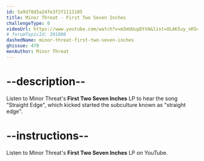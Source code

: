 ```yaml
---
id: 5a9d78d5a24fe3f2f1111105
title: Minor Threat - First Two Seven Inches
challengeType: 0
videoUrl: https://www.youtube.com/watch?v=m3mUUupDtVA&list=OLAK5uy_nR5qqYxWEFViIO08fo8GhARWjeh0ZspUA
# forumTopicId: 301086
dashedName: minor-threat-first-two-seven-inches
ghissue: 479
menAuthor: Minor Threat
---
```


# --description--

Listen to Minor Threat's __First Two Seven Inches__ LP to hear the song "Straight Edge", which kicked started the subculture known as "straight edge".

# --instructions--

Listen to Minor Threat's __First Two Seven Inches__ LP on YouTube.